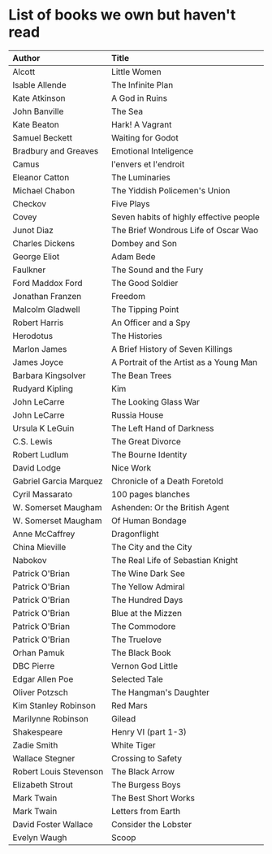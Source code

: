 # List of books we own but haven't read

Author | Title 
:------ |:------
Alcott | Little Women
Isable Allende | The Infinite Plan
Kate Atkinson | A God in Ruins
John Banville | The Sea
Kate Beaton | Hark! A Vagrant
Samuel Beckett | Waiting for Godot
Bradbury and Greaves | Emotional Inteligence
Camus | l'envers et l'endroit
Eleanor Catton | The Luminaries
Michael Chabon | The Yiddish Policemen's Union
Checkov | Five Plays
Covey | Seven habits of highly effective people
Junot Diaz | The Brief Wondrous Life of Oscar Wao
Charles Dickens | Dombey and Son
George Eliot | Adam Bede
Faulkner | The Sound and the Fury
Ford Maddox Ford | The Good Soldier
Jonathan Franzen | Freedom
Malcolm Gladwell | The Tipping Point
Robert Harris | An Officer and a Spy
Herodotus | The Histories
Marlon James | A Brief History of Seven Killings
James Joyce | A Portrait of the Artist as a Young Man
Barbara Kingsolver | The Bean Trees
Rudyard Kipling | Kim
John LeCarre | The Looking Glass War
John LeCarre | Russia House
Ursula K LeGuin | The Left Hand of Darkness
C.S. Lewis | The Great Divorce
Robert Ludlum | The Bourne Identity
David Lodge | Nice Work
Gabriel Garcia Marquez | Chronicle of a Death Foretold
Cyril Massarato | 100 pages blanches
W. Somerset Maugham | Ashenden: Or the British Agent
W. Somerset Maugham | Of Human Bondage
Anne McCaffrey | Dragonflight
China Mieville | The City and the City
Nabokov | The Real Life of Sebastian Knight
Patrick O'Brian | The Wine Dark See
Patrick O'Brian | The Yellow Admiral
Patrick O'Brian | The Hundred Days
Patrick O'Brian | Blue at the Mizzen
Patrick O'Brian | The Commodore
Patrick O'Brian | The Truelove
Orhan Pamuk | The Black Book
DBC Pierre | Vernon God Little
Edgar Allen Poe | Selected Tale
Oliver Potzsch | The Hangman's Daughter
Kim Stanley Robinson | Red Mars
Marilynne Robinson | Gilead
Shakespeare | Henry VI (part 1-3)
Zadie Smith | White Tiger
Wallace Stegner | Crossing to Safety
Robert Louis Stevenson | The Black Arrow
Elizabeth Strout | The Burgess Boys
Mark Twain | The Best Short Works
Mark Twain | Letters from Earth
David Foster Wallace | Consider the Lobster
Evelyn Waugh | Scoop

